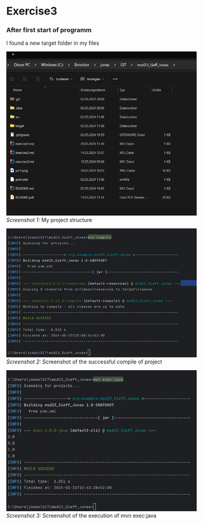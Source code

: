 # Exercise3

### After first start of programm

I found a new target folder in my files




![](/resources/images/ex3_1.png)
_Screenshot 1:_ My project structure



![](/resources/images/ex3_2.png)
_Screenshot 2:_ Screenshot of the successful compile of project


![](/resources/images/ex3_3.png)
_Screenshot 3:_ Screenshot of the execution of mvn exec:java

